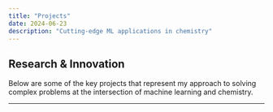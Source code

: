 ```yaml
---
title: "Projects"
date: 2024-06-23
description: "Cutting-edge ML applications in chemistry"
---
```


## Research & Innovation

Below are some of the key projects that represent my approach to solving complex problems at the intersection of machine learning and chemistry.

--- 